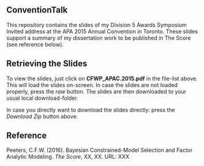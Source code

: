 **ConventionTalk**
---------------

This repository contains the slides of my Division 5 Awards Symposium Invited address at the APA 2015 Annual Convention in Toronto. These slides support a summary of my dissertation work to be published in The Score (see reference below).


## Retrieving the Slides
To view the slides, just click on **CFWP_APAC.2015.pdf** in the file-list above. 
This will load the slides on-screen. 
In case the slides are not loaded properly, press the *raw* button.
The slides are then downloaded to your usual local download-folder. 

In case you directly want to download the slides directly: press the *Download Zip* button above.


## Reference
Peeters, C.F.W. (2016). 
Bayesian Constrained-Model Selection and Factor Analytic Modeling. 
*The Score*, XX, XX.
URL: XXX

